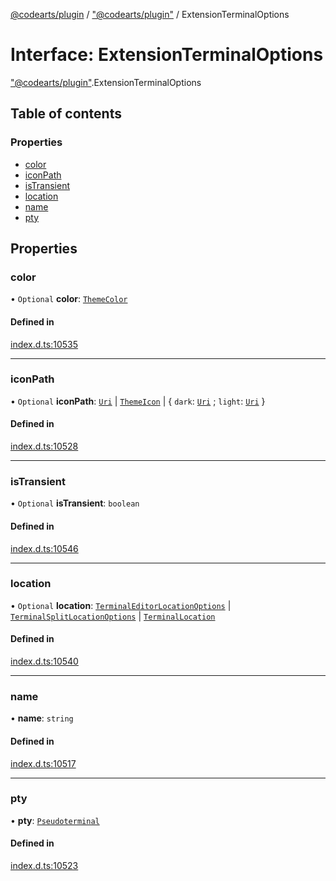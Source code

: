 [@codearts/plugin](../README.md) / ["@codearts/plugin"](../modules/_codearts_plugin_.md) / ExtensionTerminalOptions

# Interface: ExtensionTerminalOptions

["@codearts/plugin"](../modules/_codearts_plugin_.md).ExtensionTerminalOptions

## Table of contents

### Properties

- [color](codearts_plugin_.ExtensionTerminalOptions.md#color)
- [iconPath](codearts_plugin_.ExtensionTerminalOptions.md#iconpath)
- [isTransient](codearts_plugin_.ExtensionTerminalOptions.md#istransient)
- [location](codearts_plugin_.ExtensionTerminalOptions.md#location)
- [name](codearts_plugin_.ExtensionTerminalOptions.md#name)
- [pty](codearts_plugin_.ExtensionTerminalOptions.md#pty)

## Properties

### color

• `Optional` **color**: [`ThemeColor`](../classes/codearts_plugin_.ThemeColor.md)

#### Defined in

[index.d.ts:10535](https://github.com/huaweicloud/cloudide-plugin-api/blob/203b986/index.d.ts#L10535)

___

### iconPath

• `Optional` **iconPath**: [`Uri`](../classes/codearts_plugin_.Uri.md) \| [`ThemeIcon`](../classes/codearts_plugin_.ThemeIcon.md) \| { `dark`: [`Uri`](../classes/codearts_plugin_.Uri.md) ; `light`: [`Uri`](../classes/codearts_plugin_.Uri.md)  }

#### Defined in

[index.d.ts:10528](https://github.com/huaweicloud/cloudide-plugin-api/blob/203b986/index.d.ts#L10528)

___

### isTransient

• `Optional` **isTransient**: `boolean`

#### Defined in

[index.d.ts:10546](https://github.com/huaweicloud/cloudide-plugin-api/blob/203b986/index.d.ts#L10546)

___

### location

• `Optional` **location**: [`TerminalEditorLocationOptions`](codearts_plugin_.TerminalEditorLocationOptions.md) \| [`TerminalSplitLocationOptions`](codearts_plugin_.TerminalSplitLocationOptions.md) \| [`TerminalLocation`](../enums/codearts_plugin_.TerminalLocation.md)

#### Defined in

[index.d.ts:10540](https://github.com/huaweicloud/cloudide-plugin-api/blob/203b986/index.d.ts#L10540)

___

### name

• **name**: `string`

#### Defined in

[index.d.ts:10517](https://github.com/huaweicloud/cloudide-plugin-api/blob/203b986/index.d.ts#L10517)

___

### pty

• **pty**: [`Pseudoterminal`](codearts_plugin_.Pseudoterminal.md)

#### Defined in

[index.d.ts:10523](https://github.com/huaweicloud/cloudide-plugin-api/blob/203b986/index.d.ts#L10523)
